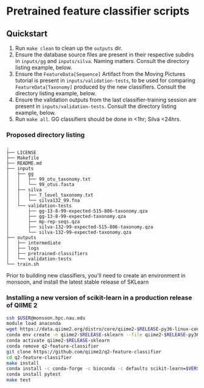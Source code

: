 # Pretrained feature classifier scripts

## Quickstart

1. Run `make clean` to clean up the `outputs` dir.
2. Ensure the database source files are present in their respective subdirs
   in `inputs/gg` and `inputs/silva`. Naming matters. Consult the directory
   listing example, below.
3. Ensure the `FeatureData[Sequence]` Artifact from the Moving Pictures
   tutorial is present in `inputs/validation-tests`, to be used for comparing
   `FeatureData[Taxonomy]` produced by the new classifiers. Consult the
   directory listing example, below.
4. Ensure the validation outputs from the last classifier-training session are
   present in `inputs/validation-tests`. Consult the directory listing example,
   below.
5. Run `make all`. GG classifiers should be done in <1hr; Silva <24hrs.

### Proposed directory listing

```
.
├── LICENSE
├── Makefile
├── README.md
├── inputs
│   ├── gg
│   │   ├── 99_otu_taxonomy.txt
│   │   └── 99_otus.fasta
│   ├── silva
│   │   ├── 7_level_taxonomy.txt
│   │   └── silva132_99.fna
│   └── validation-tests
│       ├── gg-13-8-99-expected-515-806-taxonomy.qza
│       ├── gg-13-8-99-expected-taxonomy.qza
│       ├── mp-rep-seqs.qza
│       ├── silva-132-99-expected-515-806-taxonomy.qza
│       └── silva-132-99-expected-taxonomy.qza
├── outputs
│   ├── intermediate
│   ├── logs
│   ├── pretrained-classifiers
│   └── validation-tests
└── train.sh
```
Prior to building new classifiers, you'll need to create an environment in monsoon, and install the latest stable
release of SKLearn


### Installing a new version of scikit-learn in a production release of QIIME 2

```bash
ssh $USER@monsoon.hpc.nau.edu
module load anaconda
wget https://data.qiime2.org/distro/core/qiime2-$RELEASE-py36-linux-conda.yml
conda env create -n qiime2-$RELEASE-sklearn --file qiime2-$RELEASE-py36-linux-conda.yml
conda activate qiime2-$RELEASE-sklearn
conda remove q2-feature-classifier
git clone https://github.com/qiime2/q2-feature-classifier
cd q2-feature-classifier
make install
conda install -c conda-forge -c bioconda -c defaults scikit-learn=$VERSION
conda install pytest
make test
```
